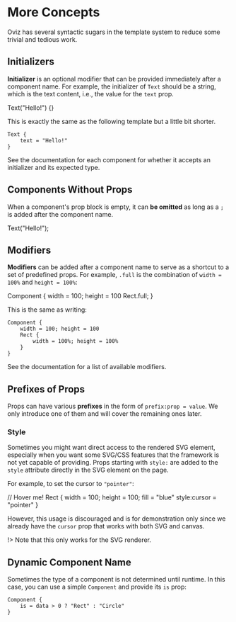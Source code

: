 # More Concepts

Oviz has several syntactic sugars in the template system to reduce some trivial and tedious work.

## Initializers

**Initializer** is an optional modifier that can be provided immediately after a component name.
For example, the initializer of `Text` should be a string, which is the text content, i.e., the value for the `text` prop.

<div class="demo" data-height="50">
Text("Hello!") {}
</div>

This is exactly the same as the following template but a little bit shorter.

```bvt
Text {
    text = "Hello!"
}
```

See the documentation for each component for whether it accepts an initializer and its expected type.

## Components Without Props

When a component's prop block is empty, it can **be omitted** as long as a `;` is added after the component name.

<div class="demo" data-height="50">
Text("Hello!");
</div>

## Modifiers

**Modifiers** can be added after a component name to serve as a shortcut to a set of predefined props.
For example, `.full` is the combination of `width = 100%` and `height = 100%`:

<div class="demo" data-height="150">
Component {
    width = 100; height = 100
    Rect.full;
}
</div>

This is the same as writing:

```bvt
Component {
    width = 100; height = 100
    Rect {
        width = 100%; height = 100%
    }
}
```

See the documentation for a list of available modifiers.

## Prefixes of Props

Props can have various **prefixes** in the form of `prefix:prop = value`. We only introduce one of them and will cover the remaining ones later.

### Style

Sometimes you might want direct access to the rendered SVG element, especially when you want some SVG/CSS features that the framework is not yet capable of providing.
Props starting with `style:` are added to the `style` attribute directly in the SVG element on the page.

For example, to set the cursor to `"pointer"`:

<div class="demo" data-height="150">
// Hover me!
Rect {
    width = 100; height = 100;
    fill = "blue"
    style:cursor = "pointer"
}
</div>

However, this usage is discouraged and is for demonstration only since we already have the `cursor` prop that works with both SVG and canvas.

!> Note that this only works for the SVG renderer.

## Dynamic Component Name

Sometimes the type of a component is not determined until runtime. In this case, you can use a simple `Component` and provide its `is` prop:

```bvt
Component {
    is = data > 0 ? "Rect" : "Circle"
}
```
